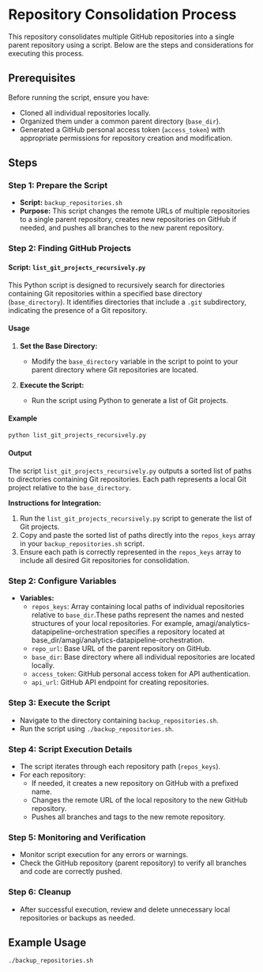 # Repository Consolidation Process

This repository consolidates multiple GitHub repositories into a single parent repository using a script. Below are the steps and considerations for executing this process.

## Prerequisites

Before running the script, ensure you have:

- Cloned all individual repositories locally.
- Organized them under a common parent directory (`base_dir`).
- Generated a GitHub personal access token (`access_token`) with appropriate permissions for repository creation and modification.

## Steps

### Step 1: Prepare the Script

- **Script:** `backup_repositories.sh`
- **Purpose:** This script changes the remote URLs of multiple repositories to a single parent repository, creates new repositories on GitHub if needed, and pushes all branches to the new parent repository.

### Step 2: Finding GitHub Projects

#### Script: `list_git_projects_recursively.py`

This Python script is designed to recursively search for directories containing Git repositories within a specified base directory (`base_directory`). It identifies directories that include a `.git` subdirectory, indicating the presence of a Git repository.

#### Usage

1. **Set the Base Directory:**
   - Modify the `base_directory` variable in the script to point to your parent directory where Git repositories are located.

2. **Execute the Script:**
   - Run the script using Python to generate a list of Git projects.

#### Example

```bash
python list_git_projects_recursively.py
```
#### Output

The script `list_git_projects_recursively.py` outputs a sorted list of paths to directories containing Git repositories. Each path represents a local Git project relative to the `base_directory`.

**Instructions for Integration:**

1. Run the `list_git_projects_recursively.py` script to generate the list of Git projects.
2. Copy and paste the sorted list of paths directly into the `repos_keys` array in your `backup_repositories.sh` script.
3. Ensure each path is correctly represented in the `repos_keys` array to include all desired Git repositories for consolidation.


### Step 2: Configure Variables

- **Variables:**
  - `repos_keys`: Array containing local paths of individual repositories relative to `base_dir`.These paths represent the names and nested structures of your local repositories. For example, amagi/analytics-datapipeline-orchestration specifies a repository located at base_dir/amagi/analytics-datapipeline-orchestration.
  - `repo_url`: Base URL of the parent repository on GitHub.
  - `base_dir`: Base directory where all individual repositories are located locally.
  - `access_token`: GitHub personal access token for API authentication.
  - `api_url`: GitHub API endpoint for creating repositories.

### Step 3: Execute the Script

- Navigate to the directory containing `backup_repositories.sh`.
- Run the script using `./backup_repositories.sh`.

### Step 4: Script Execution Details

- The script iterates through each repository path (`repos_keys`).
- For each repository:
  - If needed, it creates a new repository on GitHub with a prefixed name.
  - Changes the remote URL of the local repository to the new GitHub repository.
  - Pushes all branches and tags to the new remote repository.

### Step 5: Monitoring and Verification

- Monitor script execution for any errors or warnings.
- Check the GitHub repository (parent repository) to verify all branches and code are correctly pushed.

### Step 6: Cleanup

- After successful execution, review and delete unnecessary local repositories or backups as needed.

## Example Usage

```bash
./backup_repositories.sh
```


